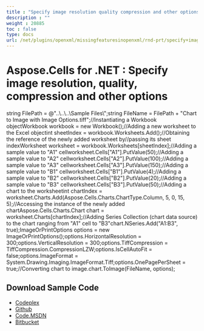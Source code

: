 ```yaml
---
title : "Specify image resolution quality compression and other options" 
description : "" 
weight : 20885 
toc : false
type: docs
url: /net/plugins/openxml/missingfeaturesinopenxml/rnd-prt/specify+image+resolution+quality+compression+and+other+options/
---
```


# Aspose.Cells for .NET : Specify image resolution, quality, compression and other options


string FilePath = @"..\\..\\..\\Sample Files\\";string FileName = FilePath + "Chart to Image with Image Options.tiff";//Instantiating a Workbook objectWorkbook workbook = new Workbook();//Adding a new worksheet to the Excel objectint sheetIndex = workbook.Worksheets.Add();//Obtaining the reference of the newly added worksheet by//passing its sheet indexWorksheet worksheet = workbook.Worksheets\[sheetIndex\];//Adding a sample value to "A1" cellworksheet.Cells\["A1"\].PutValue(50);//Adding a sample value to "A2" cellworksheet.Cells\["A2"\].PutValue(100);//Adding a sample value to "A3" cellworksheet.Cells\["A3"\].PutValue(150);//Adding a sample value to "B1" cellworksheet.Cells\["B1"\].PutValue(4);//Adding a sample value to "B2" cellworksheet.Cells\["B2"\].PutValue(20);//Adding a sample value to "B3" cellworksheet.Cells\["B3"\].PutValue(50);//Adding a chart to the worksheetint chartIndex = worksheet.Charts.Add(Aspose.Cells.Charts.ChartType.Column, 5, 0, 15, 5);//Accessing the instance of the newly added chartAspose.Cells.Charts.Chart chart = worksheet.Charts\[chartIndex\];//Adding Series Collection (chart data source) to the chart ranging from "A1" cell to "B3"chart.NSeries.Add("A1:B3", true);ImageOrPrintOptions options = new ImageOrPrintOptions();options.HorizontalResolution = 300;options.VerticalResolution = 300;options.TiffCompression = TiffCompression.CompressionLZW;options.IsCellAutoFit = false;options.ImageFormat = System.Drawing.Imaging.ImageFormat.Tiff;options.OnePagePerSheet = true;//Converting chart to image.chart.ToImage(FileName, options);

## Download Sample Code

*   [Codeplex](https://asposecellsopenxml.codeplex.com/releases/view/619160)
*   [Github](https://github.com/aspose-cells/Aspose.Cells-for-.NET/releases/tag/MissingFeaturesOpenXMLExcelv1.1)
*   [Code.MSDN](https://code.msdn.microsoft.com/AsposeCells-Features-8fba7c3c)
*   [Bitbucket](https://bitbucket.org/asposemarketplace/aspose-for-openxml/downloads/Chart%20to%20Image%20with%20Image%20Options%20%28Aspose.Cells%29.zip)

